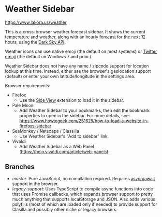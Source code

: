 Weather Sidebar
===============

https://www.lakora.us/weather

This is a cross-browser weather forecast sidebar. It shows the current
temperature and weather, along with an hourly forecast for the next 12 hours,
using the [Dark Sky API](https://darksky.net/dev/).

Weather icons can use native emoji (the default on most systems) or
[Twitter emoji](https://github.com/twitter/twemoji) (the default on
Windows 7 and prior.)

Weather Sidebar does not have any name / zipcode support for location lookup
at this time. Instead, either use the browser's geolocation support (default)
or enter your own latitude/longitude in the settings area.

Browser requirements:
* Firefox
  * Use the [Side View](https://addons.mozilla.org/en-US/firefox/addon/side-view/)
    extension to load it in the sidebar.
* Pale Moon
  * Add Weather Sidebar to your bookmarks, then edit the bookmark properties
    to open in the sidebar. For more details, see:
	https://www.howtogeek.com/251625/how-to-load-a-website-in-firefoxs-sidebar
* SeaMonkey / Netscape / Classilla
  * Use Weather Sidebar's "Add to sidebar" link.
* Vivaldi
  * Add Weather Sidebar as a Web Panel
    (https://help.vivaldi.com/article/web-panels).

Branches
--------

* *master*: Pure JavaScript, no compilation required.
  Requires [async/await](http://caniuse.com/#feat=async-functions) support in
  the browser.
* *legacy-support*: Uses TypeScript to compile async functions into code that
  uses Promise callbacks, which expands browser support to pretty much
  anything that supports localStorage and JSON. Also adds various polyfills 
  (most of which are loaded only if needed) to provide support for Clasilla
  and possibly other niche or legacy browsers.
